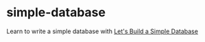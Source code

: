 # simple-database


Learn to write a simple database with [Let's Build a Simple Database](https://cstack.github.io/db_tutorial/)